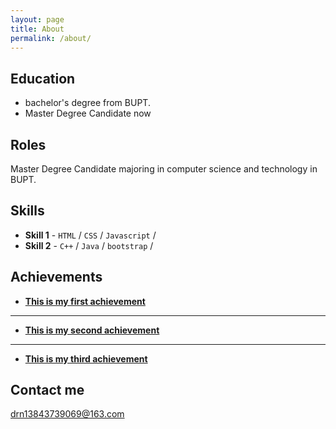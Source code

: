 ```yaml
---
layout: page
title: About
permalink: /about/
---
```




## Education

* bachelor's degree from BUPT.
* Master Degree Candidate now


## Roles

Master Degree Candidate majoring in computer science and technology in BUPT.

## Skills

* **Skill 1** - `HTML` / `CSS` / `Javascript` /
* **Skill 2** - `C++` / `Java` / `bootstrap` / 

    
    
## Achievements


* [**This is my first achievement**](#) 
   
***

* [**This is my second achievement**](#) 

  
***

* [**This is my third achievement**](#) 

 


## Contact me

[drn13843739069@163.com](mailto:13843739069@163.com)



